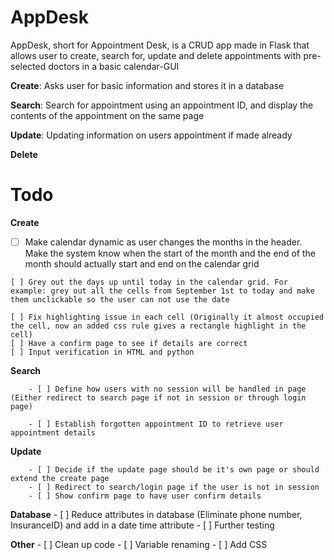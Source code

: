 # AppDesk
AppDesk, short for Appointment Desk, is a CRUD app made in Flask that allows user to create, search for, update and delete appointments with pre-selected doctors in a basic calendar-GUI

**Create**: Asks user for basic information and stores it in a database

**Search**: Search for appointment using an appointment ID, and display the contents of the appointment on the same page

**Update**: Updating information on users appointment if made already

**Delete**

# Todo

**Create**

    
   - [ ] Make calendar dynamic as user changes the months in the header. Make the system know when the start of the month and the end of the month should actually start and end on the calendar grid 

    [ ] Grey out the days up until today in the calendar grid. For example: grey out all the cells from September 1st to today and make them unclickable so the user can not use the date  

    [ ] Fix highlighting issue in each cell (Originally it almost occupied the cell, now an added css rule gives a rectangle highlight in the cell)
    [ ] Have a confirm page to see if details are correct
    [ ] Input verification in HTML and python


**Search**

        - [ ] Define how users with no session will be handled in page (Either redirect to search page if not in session or through login page)

        - [ ] Establish forgotten appointment ID to retrieve user appointment details


**Update**

        - [ ] Decide if the update page should be it's own page or should extend the create page
        - [ ] Redirect to search/login page if the user is not in session
        - [ ] Show confirm page to have user confirm details

**Database**
        - [ ] Reduce attributes in database (Eliminate phone number, InsuranceID) and add in a date time attribute
        - [ ] Further testing

**Other**
        - [ ] Clean up code
        - [ ] Variable renaming
        - [ ] Add CSS

